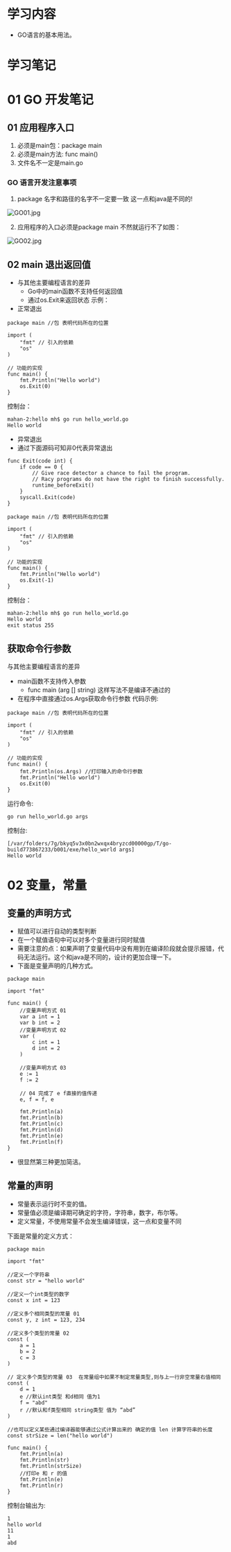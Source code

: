 # 学习内容
- GO语言的基本用法。
# 学习笔记
# 01 GO 开发笔记 
## 01 应用程序入口
1. 必须是main包：package main
2. 必须是main方法: func main()
3. 文件名不一定是main.go

### GO 语言开发注意事项
1. package 名字和路径的名字不一定要一致 这一点和java是不同的!

![GO01.jpg](https://i.loli.net/2020/02/04/y85ok4xAQTFVBOC.jpg)

2. 应用程序的入口必须是package main 不然就运行不了如图：

![GO02.jpg](https://i.loli.net/2020/02/04/iHFh48PBCwJMWja.jpg)

## 02 main 退出返回值
- 与其他主要编程语言的差异
    - Go中的main函数不支持任何返回值
    - 通过os.Exit来返回状态 
示例：
- 正常退出


```
package main //包 表明代码所在的位置

import (
	"fmt" // 引入的依赖
	"os"
)

// 功能的实现
func main() {
	fmt.Println("Hello world")
	os.Exit(0)
}
```
控制台：

```
mahan-2:hello mh$ go run hello_world.go
Hello world
```

- 异常退出
- 通过下面源码可知非0代表异常退出


```
func Exit(code int) {
	if code == 0 {
		// Give race detector a chance to fail the program.
		// Racy programs do not have the right to finish successfully.
		runtime_beforeExit()
	}
	syscall.Exit(code)
}
```


```
package main //包 表明代码所在的位置

import (
	"fmt" // 引入的依赖
	"os"
)

// 功能的实现
func main() {
	fmt.Println("Hello world")
	os.Exit(-1)
}
```

控制台：

```
mahan-2:hello mh$ go run hello_world.go
Hello world
exit status 255
```

## 获取命令行参数
与其他主要编程语言的差异
- main函数不支持传入参数
    - func main (arg [] string) 这样写法不是编译不通过的
- 在程序中直接通过os.Args获取命令行参数
代码示例:

```
package main //包 表明代码所在的位置

import (
	"fmt" // 引入的依赖
	"os"
)

// 功能的实现
func main() {
	fmt.Println(os.Args) //打印输入的命令行参数
	fmt.Println("Hello world")
	os.Exit(0)
}
```
运行命令:

```
go run hello_world.go args
```
控制台:

```
[/var/folders/7g/bkyq5v3x0bn2wxqx4bryzcd00000gp/T/go-build773867233/b001/exe/hello_world args]
Hello world
```


# 02 变量，常量
## 变量的声明方式
- 赋值可以进行自动的类型判断
- 在一个赋值语句中可以对多个变量进行同时赋值
- 需要注意的点：如果声明了变量代码中没有用到在编译阶段就会提示报错，代码无法运行。这个和java是不同的，设计的更加合理一下。
- 下面是变量声明的几种方式。


```
package main

import "fmt"

func main() {
	//变量声明方式 01
	var a int = 1
	var b int = 2
	//变量声明方式 02
	var (
		c int = 1
		d int = 2
	)

	//变量声明方式 03
	e := 1
	f := 2

	// 04 完成了 e f直接的值传递
	e, f = f, e

	fmt.Println(a)
	fmt.Println(b)
	fmt.Println(c)
	fmt.Println(d)
	fmt.Println(e)
	fmt.Println(f)
}
```
- 很显然第三种更加简洁。

## 常量的声明
- 常量表示运行时不变的值。
- 常量值必须是编译期可确定的字符，字符串，数字，布尔等。
- 定义常量，不使用常量不会发生编译错误，这一点和变量不同

下面是常量的定义方式：


```
package main

import "fmt"

//定义一个字符串
const str = "hello world"

//定义一个int类型的数字
const x int = 123

//定义多个相同类型的常量 01
const y, z int = 123, 234

//定义多个类型的常量 02
const (
	a = 1
	b = 2
	c = 3
)

// 定义多个类型的常量 03  在常量组中如果不制定常量类型,则与上一行非空常量右值相同
const (
	d = 1
	e //默认int类型 和d相同 值为1
	f = "abd"
	r //默认和f类型相同 string类型 值为 “abd”
)

//也可以定义某些通过编译器能够通过公式计算出来的 确定的值 len 计算字符串的长度
const strSize = len("hello world")

func main() {
	fmt.Println(a)
	fmt.Println(str)
	fmt.Println(strSize)
	//打印e 和 r 的值
	fmt.Println(e)
	fmt.Println(r)
}

```

控制台输出为:

```
1
hello world
11
1
abd
```



